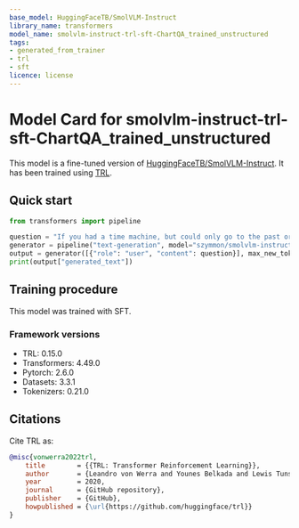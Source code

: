 ```yaml
---
base_model: HuggingFaceTB/SmolVLM-Instruct
library_name: transformers
model_name: smolvlm-instruct-trl-sft-ChartQA_trained_unstructured
tags:
- generated_from_trainer
- trl
- sft
licence: license
---
```


# Model Card for smolvlm-instruct-trl-sft-ChartQA_trained_unstructured

This model is a fine-tuned version of [HuggingFaceTB/SmolVLM-Instruct](https://huggingface.co/HuggingFaceTB/SmolVLM-Instruct).
It has been trained using [TRL](https://github.com/huggingface/trl).

## Quick start

```python
from transformers import pipeline

question = "If you had a time machine, but could only go to the past or the future once and never return, which would you choose and why?"
generator = pipeline("text-generation", model="szymmon/smolvlm-instruct-trl-sft-ChartQA_trained_unstructured", device="cuda")
output = generator([{"role": "user", "content": question}], max_new_tokens=128, return_full_text=False)[0]
print(output["generated_text"])
```

## Training procedure

 


This model was trained with SFT.

### Framework versions

- TRL: 0.15.0
- Transformers: 4.49.0
- Pytorch: 2.6.0
- Datasets: 3.3.1
- Tokenizers: 0.21.0

## Citations



Cite TRL as:
    
```bibtex
@misc{vonwerra2022trl,
	title        = {{TRL: Transformer Reinforcement Learning}},
	author       = {Leandro von Werra and Younes Belkada and Lewis Tunstall and Edward Beeching and Tristan Thrush and Nathan Lambert and Shengyi Huang and Kashif Rasul and Quentin Gallouédec},
	year         = 2020,
	journal      = {GitHub repository},
	publisher    = {GitHub},
	howpublished = {\url{https://github.com/huggingface/trl}}
}
```
